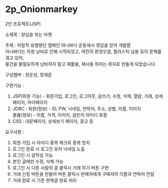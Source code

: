 # 2p_Onionmarkey
2인 프로젝트(JSP)

소제목 : 양심을 파는 마켓

주제 : 어릴적 유행했던 캠페인 아나바다 운동에서 영감을 얻어 개발함<br>
      아나바다는 자원 낭비로 인해 시작되었고, 여전히 환경오염, 플라스틱 남용 등의 문제를 겪고 있어,<br>
      물건을 불필요하게 낭비하지 말고 재활용, 재사용 하자는 취지로 만들게 되었습니다.<br>

구성멤버 : 정운성, 정재훈

구현기능 : 
1. JSP(회원 기능) - 회원가입, 로그인, 로그아웃, 글쓰기, 수정, 삭제, 열람, 거래, 상세페이지, 마이페이지<br>
2. JDBC : 회원(정보) - ID, PW, 닉네임, 연락처, 주소, 성별, 이름, 이미지<br>
                    물품(정보) - 이름, 가격, 이미지, 글쓴이 아이디 포함<br>
3. CSS : 대문페이지, 상세보기 페이지, 광고 등<br>
          
요구사항 : 
1. 회원 가입 시 아이디 중복 체크로 중복 방지<br>
2. 로그인 완료 시 로그인 유저 닉네임 노출<br>
3. 로그인 시 글작성 가능<br>
4. 본인 글에만 수정, 삭제 가능<br>
5. 로그인 시 다른 사람의 글 클릭시 거래 하기 버튼 구현<br>
6. 거래 신청 버튼을 만들어 버튼 클릭시 판매자에게 구매자의 이름과 연락처 전달<br>
7. 거래 완료 시 기존 판매글 완료 처리<br>
